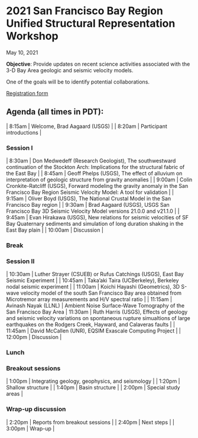 # 2021 San Francisco Bay Region Unified Structural Representation Workshop

May 10, 2021

**Objective**: Provide updates on recent science activities associated
with the 3-D Bay Area geologic and seismic velocity models.

One of the goals will be to identify potential collaborations.

[Registration form](https://forms.office.com/Pages/ResponsePage.aspx?id=urWTBhhLe02TQfMvQApUlJ7tnuKbWLpOqv1ZgDmHxJVURFJDTzlWRUEyVFpYSjZIVFA5SFY1OVUxUS4u)


## Agenda (all times in PDT):

| 8:15am | Welcome, Brad Aagaard (USGS) |
| 8:20am | Participant introductions |

### Session I

| 8:30am | Don Medwedeff (Research Geologist), The southwestward continuation of the Stockton Arch: Implications for the structural fabric of the East Bay |
| 8:45am | Geoff Phelps (USGS), The effect of alluvium on interpretation of geologic structure from gravity anomalies |
| 9:00am | Colin Cronkite-Ratcliff (USGS), Forward modeling the gravity anomaly in the San Francisco Bay Region Seismic Velocity Model: A tool for validation |
| 9:15am | Oliver Boyd (USGS), The National Crustal Model in the San Francisco Bay region |
| 9:30am | Brad Aagaard (USGS), USGS San Francisco Bay 3D Seismic Velocity Model versions 21.0.0 and v21.1.0 |
| 9:45am | Evan Hirakawa (USGS), New relations for seismic velocities of SF Bay Quaternary sediments and simulation of long duration shaking in the East Bay plain |
| 10:00am | Discussion |

### Break

### Session II

| 10:30am | Luther Strayer (CSUEB) or Rufus Catchings (USGS), East Bay Seismic Experiment |
| 10:45am | Taka’aki Taira (UCBerkeley), Berkeley nodal seismic experiment |
| 11:00am | Koichi Hayashi (Geometrics), 3D S-wave velocity model of the south San Francisco Bay area obtained from Microtremor array measurements and H/V spectral ratio |
| 11:15am | Avinash Nayak (LLNL) | Ambient Noise Surface-Wave Tomography of the San Francisco Bay Area
| 11:30am | Ruth Harris (USGS), Effects of geology and seismic velocity variations on spontaneous rupture simualtions of large earthquakes on the Rodgers Creek, Hayward, and Calaveras faults |
| 11:45am | David McCallen (UNR), EQSIM Exascale Computing Project |
| 12:00pm | Discussion |

### Lunch

### Breakout sessions

| 1:00pm | Integrating geology, geophysics, and seismology |
| 1:20pm | Shallow structure |
| 1:40pm | Basin structure |
| 2:00pm | Special study areas |

### Wrap-up discussion

| 2:20pm | Reports from breakout sessions |
| 2:40pm | Next steps |
| 3:00pm | Wrap-up |

